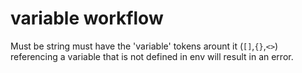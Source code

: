 # variable workflow

Must be string
must have the 'variable' tokens arount it (`[]`,`{}`,`<>`)
referencing a variable that is not defined in env will result in an error.

